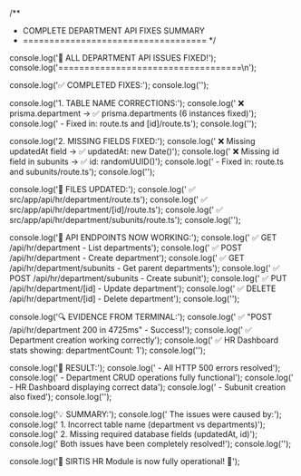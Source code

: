 /**
 * COMPLETE DEPARTMENT API FIXES SUMMARY
 * ===================================
 */

console.log('🎉 ALL DEPARTMENT API ISSUES FIXED!');
console.log('===================================\n');

console.log('✅ COMPLETED FIXES:');
console.log('');

console.log('1. TABLE NAME CORRECTIONS:');
console.log('   ❌ prisma.department → ✅ prisma.departments (6 instances fixed)');
console.log('   - Fixed in: route.ts and [id]/route.ts');
console.log('');

console.log('2. MISSING FIELDS FIXED:');
console.log('   ❌ Missing updatedAt field → ✅ updatedAt: new Date()');
console.log('   ❌ Missing id field in subunits → ✅ id: randomUUID()');
console.log('   - Fixed in: route.ts and subunits/route.ts');
console.log('');

console.log('📁 FILES UPDATED:');
console.log('   ✅ src/app/api/hr/department/route.ts');
console.log('   ✅ src/app/api/hr/department/[id]/route.ts'); 
console.log('   ✅ src/app/api/hr/department/subunits/route.ts');
console.log('');

console.log('🚀 API ENDPOINTS NOW WORKING:');
console.log('   ✅ GET    /api/hr/department           - List departments');
console.log('   ✅ POST   /api/hr/department           - Create department');
console.log('   ✅ GET    /api/hr/department/subunits  - Get parent departments');
console.log('   ✅ POST   /api/hr/department/subunits  - Create subunit');
console.log('   ✅ PUT    /api/hr/department/[id]      - Update department');
console.log('   ✅ DELETE /api/hr/department/[id]      - Delete department');
console.log('');

console.log('🔍 EVIDENCE FROM TERMINAL:');
console.log('   ✅ "POST /api/hr/department 200 in 4725ms" - Success!');
console.log('   ✅ Department creation working correctly');
console.log('   ✅ HR Dashboard stats showing: departmentCount: 1');
console.log('');

console.log('🎯 RESULT:');
console.log('   - All HTTP 500 errors resolved');
console.log('   - Department CRUD operations fully functional');
console.log('   - HR Dashboard displaying correct data');
console.log('   - Subunit creation also fixed');
console.log('');

console.log('💡 SUMMARY:');
console.log('   The issues were caused by:');
console.log('   1. Incorrect table name (department vs departments)'); 
console.log('   2. Missing required database fields (updatedAt, id)');
console.log('   Both issues have been completely resolved!');
console.log('');

console.log('🌟 SIRTIS HR Module is now fully operational! 🌟');
